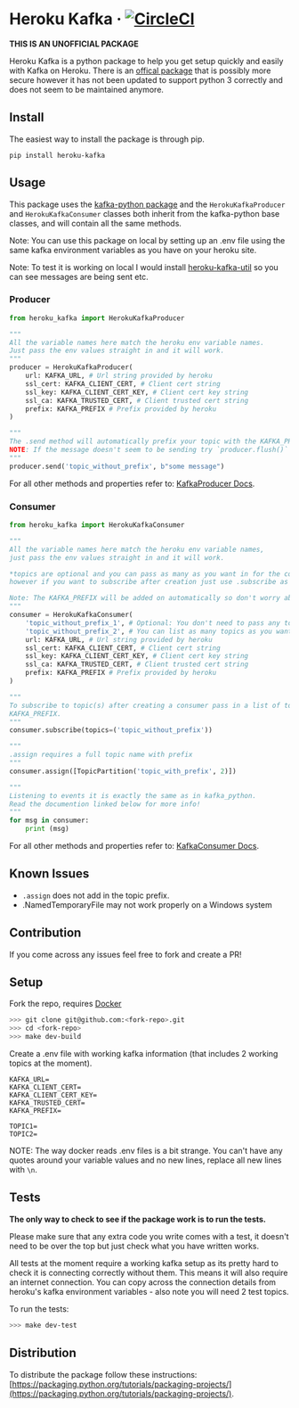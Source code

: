 # Heroku Kafka &middot; [![CircleCI](https://circleci.com/gh/HubbleHQ/heroku-kafka.svg?style=shield)](https://circleci.com/gh/HubbleHQ/heroku-kafka)

**THIS IS AN UNOFFICIAL PACKAGE**

Heroku Kafka is a python package to help you get setup quickly and easily with Kafka on Heroku. There is an [offical package](https://github.com/heroku/kafka-helper) that is possibly more secure however it has not been updated to support python 3 correctly and does not seem to be maintained anymore.

## Install

The easiest way to install the package is through pip.

```
pip install heroku-kafka
```

## Usage

This package uses the [kafka-python package](https://github.com/dpkp/kafka-python) and the `HerokuKafkaProducer` and `HerokuKafkaConsumer` classes both inherit from the kafka-python base classes, and will contain all the same methods.

Note: You can use this package on local by setting up an .env file using the same kafka
environment variables as you have on your heroku site.

Note: To test it is working on local I would install [heroku-kafka-util](https://github.com/osada9000/heroku-kafka-util) so you can see messages are being sent etc.

### Producer

```python
from heroku_kafka import HerokuKafkaProducer

"""
All the variable names here match the heroku env variable names.
Just pass the env values straight in and it will work.
"""
producer = HerokuKafkaProducer(
    url: KAFKA_URL, # Url string provided by heroku
    ssl_cert: KAFKA_CLIENT_CERT, # Client cert string
    ssl_key: KAFKA_CLIENT_CERT_KEY, # Client cert key string
    ssl_ca: KAFKA_TRUSTED_CERT, # Client trusted cert string
    prefix: KAFKA_PREFIX # Prefix provided by heroku
)

"""
The .send method will automatically prefix your topic with the KAFKA_PREFIX
NOTE: If the message doesn't seem to be sending try `producer.flush()` to force send.
"""
producer.send('topic_without_prefix', b"some message")
```

For all other methods and properties refer to: [KafkaProducer Docs](https://kafka-python.readthedocs.io/en/master/apidoc/KafkaProducer.html).

### Consumer

```python
from heroku_kafka import HerokuKafkaConsumer

"""
All the variable names here match the heroku env variable names,
just pass the env values straight in and it will work.

*topics are optional and you can pass as many as you want in for the consumer to track,
however if you want to subscribe after creation just use .subscribe as shown below.

Note: The KAFKA_PREFIX will be added on automatically so don't worry about passing it in.
"""
consumer = HerokuKafkaConsumer(
    'topic_without_prefix_1', # Optional: You don't need to pass any topic at all
    'topic_without_prefix_2', # You can list as many topics as you want to consume
    url: KAFKA_URL, # Url string provided by heroku
    ssl_cert: KAFKA_CLIENT_CERT, # Client cert string
    ssl_key: KAFKA_CLIENT_CERT_KEY, # Client cert key string
    ssl_ca: KAFKA_TRUSTED_CERT, # Client trusted cert string
    prefix: KAFKA_PREFIX # Prefix provided by heroku
)

"""
To subscribe to topic(s) after creating a consumer pass in a list of topics without the
KAFKA_PREFIX.
"""
consumer.subscribe(topics=('topic_without_prefix'))

"""
.assign requires a full topic name with prefix
"""
consumer.assign([TopicPartition('topic_with_prefix', 2)])

"""
Listening to events it is exactly the same as in kafka_python.
Read the documention linked below for more info!
"""
for msg in consumer:
    print (msg)
```

For all other methods and properties refer to: [KafkaConsumer Docs](https://kafka-python.readthedocs.io/en/master/apidoc/KafkaConsumer.html).

## Known Issues

- `.assign` does not add in the topic prefix.
- .NamedTemporaryFile may not work properly on a Windows system

## Contribution

If you come across any issues feel free to fork and create a PR!

## Setup

Fork the repo, requires [Docker](https://www.docker.com/products/docker-desktop)

```bash
>>> git clone git@github.com:<fork-repo>.git
>>> cd <fork-repo>
>>> make dev-build
```

Create a .env file with working kafka information (that includes 2 working topics at the moment).

```
KAFKA_URL=
KAFKA_CLIENT_CERT=
KAFKA_CLIENT_CERT_KEY=
KAFKA_TRUSTED_CERT=
KAFKA_PREFIX=

TOPIC1=
TOPIC2=
```

NOTE: The way docker reads .env files is a bit strange. You can't have any quotes around your variable values and no new lines, replace all new lines with `\n`.

## Tests

**The only way to check to see if the package work is to run the tests.**

Please make sure that any extra code you write comes with a test, it doesn't need to be over the top but just check what you have written works.

All tests at the moment require a working kafka setup as its pretty hard to check it is connecting correctly without them. This means it will also require an internet connection. You can copy across the connection details from heroku's kafka environment variables - also note you will need 2 test topics.

To run the tests:

```bash
>>> make dev-test
```

## Distribution

To distribute the package follow these instructions:[https://packaging.python.org/tutorials/packaging-projects/](https://packaging.python.org/tutorials/packaging-projects/).
